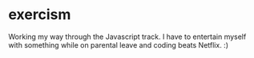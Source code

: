 # exercism

Working my way through the Javascript track. I have to entertain myself with something while on parental leave and coding beats Netflix. :) 
